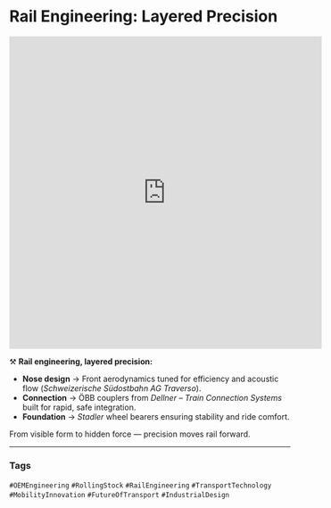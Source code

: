 # Rail Engineering: Layered Precision

<iframe 
  src="https://youtube.com/shorts/dLXMm0aXeg8" 
  width="560" 
  height="560" 
  style="aspect-ratio: 9/16;" 
  frameborder="0" 
  allowfullscreen>
</iframe>

⚒️ **Rail engineering, layered precision:**

- **Nose design** → Front aerodynamics tuned for efficiency and acoustic flow (*Schweizerische Südostbahn AG Traverso*).  
- **Connection** → ÖBB couplers from *Dellner – Train Connection Systems* built for rapid, safe integration.  
- **Foundation** → *Stadler* wheel bearers ensuring stability and ride comfort.  

From visible form to hidden force — precision moves rail forward.

---

### Tags  
`#OEMEngineering` `#RollingStock` `#RailEngineering` `#TransportTechnology`  
`#MobilityInnovation` `#FutureOfTransport` `#IndustrialDesign`
